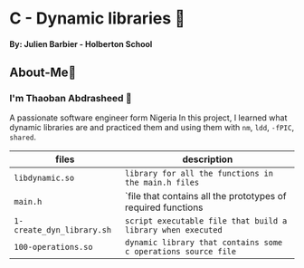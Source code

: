 # C - Dynamic libraries :page_with_curl:
#### By: Julien Barbier - Holberton School

## About-Me:wave:
### I'm Thaoban Abdrasheed :boy:
A passionate software engineer form Nigeria
In this project, I learned what dynamic libraries are and practiced them and using them with `nm`, `ldd`, `-fPIC`, `shared`.

|	files	 			   |		description	     				  |
|------------------------------------------|--------------------------------------------------------------|
|`libdynamic.so`			   | `library for all the functions in the main.h files`	  |
|`main.h`	  		           | `file that contains all the prototypes of required functions |
|`1-create_dyn_library.sh`		   |`script executable file that build a library when executed`   |
|`100-operations.so`			   | `dynamic library that contains some c operations source file`|
